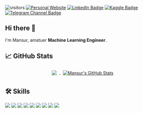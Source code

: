 ![visitors](https://visitor-badge.glitch.me/badge?page_id=nomomon.nomomon)
[![Personal Website](https://img.shields.io/badge/personal-website-2081c1)](https://nomomon.github.io/)
[![LinkedIn Badge](https://img.shields.io/badge/linkedin-profile-2081c1)](https://www.linkedin.com/in/nomomon)
[![Kaggle Badge](https://img.shields.io/badge/kaggle-profile-2081c1)](https://www.kaggle.com/mononom)
[![Telegram Channel Badge](https://img.shields.io/badge/telegram-channel-2081c1)](https://t.me/pigeorge)


## Hi there 👋
I'm Mansur, amatuer **Machine Learning Engineer**.
<!-- I develop ... -->

## 📈 GitHub Stats

<p align="center">
  <a href="https://github.com/nomomon">
    <img align="center" style="margin:0.5rem" src="https://github-readme-stats.vercel.app/api/top-langs/?username=nomomon&hide=html,css&lbg_color=fefefe&title_color=121212&text_color=353535&langs_count=3" />
  </a>

  <a href="https://github.com/nomomon">
    <img align="center" style="margin:0.5rem" src="https://github-readme-stats.vercel.app/api?username=nomomon&show_icons=true&line_height=27&count_private=true&bg_color=fefefe&title_color=121212&text_color=353535" alt="Mansur's GitHub Stats" />
  </a>
</p>
  
## 🛠 Skills

<p align="center">
  
![](https://img.shields.io/badge/Framework-Tensorflow-informational?style=flat&logo=Tensorflow&logoColor=white)
![](https://img.shields.io/badge/Framework-Keras-informational?style=flat&logo=Keras&logoColor=white)
![](https://img.shields.io/badge/Library-Pandas-informational?style=flat&logo=Pandas&logoColor=white)
![](https://img.shields.io/badge/Library-Numpy-informational?style=flat&logo=Numpy&logoColor=white)
![](https://img.shields.io/badge/Library-Matplotlib-informational?style=flat&logo=matplotlib&logoColor=white)
![](https://img.shields.io/badge/Library-Seaborn-informational?style=flat&logo=Seaborn&logoColor=white)
![](https://img.shields.io/badge/Library-PIL-informational?style=flat&logo=PIL&logoColor=white)
![](https://img.shields.io/badge/Library-Catboost-informational?style=flat&logo=catboost&logoColor=white)
![](https://img.shields.io/badge/Library-Scikit-learn-informational?style=flat&logo=Scikit-learn&logoColor=white)

</p>
